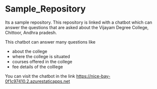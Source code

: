 # Sample_Repository
Its a sample repository.
    This repository is linked with a chatbot which can answer the questions that are asked about the Vijayam Degree College, Chittoor, Andhra pradesh.

This chatbot can answer many questions like 
- about the college
- where the college is situated
- courses offered in the college
- fee details of the colllege

You can visit the chatbot in the link 
https://nice-bay-0f1c97410.2.azurestaticapps.net
